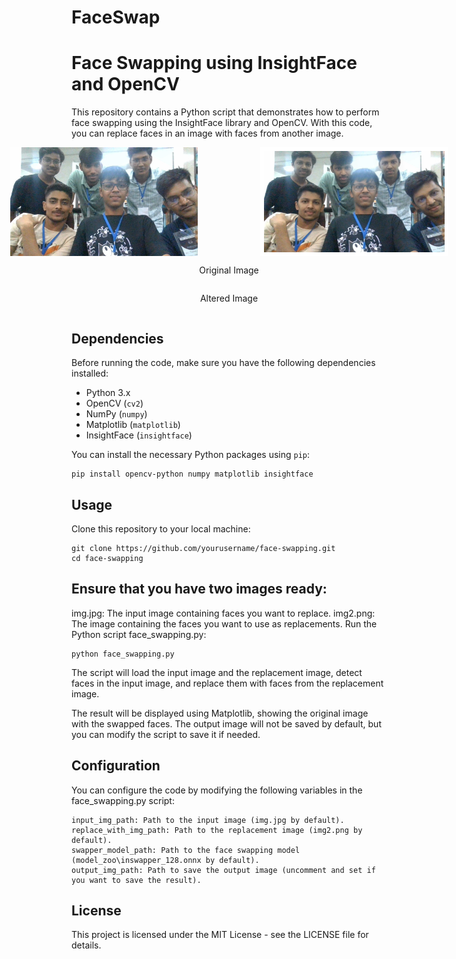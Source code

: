 # FaceSwap
# Face Swapping using InsightFace and OpenCV

This repository contains a Python script that demonstrates how to perform face swapping using the InsightFace library and OpenCV. With this code, you can replace faces in an image with faces from another image.


<!-- <div style="display: flex; justify-content: center;">
  <div style="margin-right: 10px;">
    <img src="https://github.com/warriorwizard/FaceSwap/blob/main/img.jpg" alt="Image 1" width="300" />
    <p>Original Image</p>
  </div>
  <div>
    <img src="https://github.com/warriorwizard/FaceSwap/blob/main/output.png" alt="Image 2" width="300" />
    <p>Altered Image</p>
  </div>
</div> -->

<div style="display: flex; flex-direction: column; align-items: center; text-align: center;">
  <div style="display: flex; justify-content: center;">
    <img src="https://github.com/warriorwizard/FaceSwap/blob/main/img.jpg" alt="Original Image" width="300" style="margin-right: 100px;" />
    <img src="https://github.com/warriorwizard/FaceSwap/blob/main/output.png" alt="Altered Image" width="300" />
  </div>
  <p>Original Image</p>
  <p>Altered Image</p>
</div>



## Dependencies

Before running the code, make sure you have the following dependencies installed:

- Python 3.x
- OpenCV (`cv2`)
- NumPy (`numpy`)
- Matplotlib (`matplotlib`)
- InsightFace (`insightface`)

You can install the necessary Python packages using `pip`:

```
pip install opencv-python numpy matplotlib insightface
```

## Usage
Clone this repository to your local machine:

```
git clone https://github.com/yourusername/face-swapping.git
cd face-swapping
```

## Ensure that you have two images ready:

img.jpg: The input image containing faces you want to replace.
img2.png: The image containing the faces you want to use as replacements.
Run the Python script face_swapping.py:


```
python face_swapping.py
```
The script will load the input image and the replacement image, detect faces in the input image, and replace them with faces from the replacement image.

The result will be displayed using Matplotlib, showing the original image with the swapped faces. The output image will not be saved by default, but you can modify the script to save it if needed.

## Configuration
You can configure the code by modifying the following variables in the face_swapping.py script:

```
input_img_path: Path to the input image (img.jpg by default).
replace_with_img_path: Path to the replacement image (img2.png by default).
swapper_model_path: Path to the face swapping model (model_zoo\inswapper_128.onnx by default).
output_img_path: Path to save the output image (uncomment and set if you want to save the result).
```

## License
This project is licensed under the MIT License - see the LICENSE file for details.